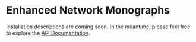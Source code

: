 # Enhanced Network Monographs

Installation descriptions are coming soon.  In the meantime, please feel free to explore the [API Documentation](api/overview).
